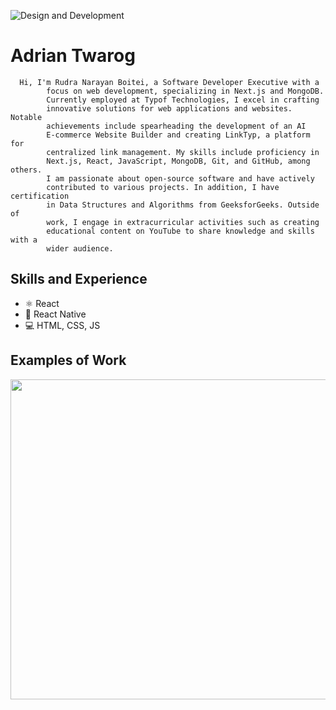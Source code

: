 ![Design and Development](https://media.licdn.com/dms/image/D4D16AQHsR1VL96G2ew/profile-displaybackgroundimage-shrink_350_1400/0/1699772699852?e=1717632000&v=beta&t=7Brt0k5T7JNgVoSyvVCz_RCInrF-oGd2rhQGiX91ZQo)

# Adrian Twarog
      Hi, I'm Rudra Narayan Boitei, a Software Developer Executive with a
            focus on web development, specializing in Next.js and MongoDB.
            Currently employed at Typof Technologies, I excel in crafting
            innovative solutions for web applications and websites. Notable
            achievements include spearheading the development of an AI
            E-commerce Website Builder and creating LinkTyp, a platform for
            centralized link management. My skills include proficiency in
            Next.js, React, JavaScript, MongoDB, Git, and GitHub, among others.
            I am passionate about open-source software and have actively
            contributed to various projects. In addition, I have certification
            in Data Structures and Algorithms from GeeksforGeeks. Outside of
            work, I engage in extracurricular activities such as creating
            educational content on YouTube to share knowledge and skills with a
            wider audience.

## Skills and Experience
* ⚛ React
* 📱 React Native
* 💻 HTML, CSS, JS

## Examples of Work
<img src="https://github.com/adriantwarog/adriantwarog/blob/master/covid19.gif" width="512" >
